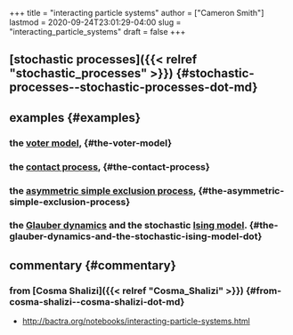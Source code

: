 +++
title = "interacting particle systems"
author = ["Cameron Smith"]
lastmod = 2020-09-24T23:01:29-04:00
slug = "interacting_particle_systems"
draft = false
+++

## [stochastic processes]({{< relref "stochastic_processes" >}}) {#stochastic-processes--stochastic-processes-dot-md}


## examples {#examples}


### the [voter model](https://en.wikipedia.org/wiki/Voter%5Fmodel), {#the-voter-model}


### the [contact process](https://en.wikipedia.org/wiki/Contact%5Fprocess), {#the-contact-process}


### the [asymmetric simple exclusion process](https://en.wikipedia.org/wiki/Asymmetric%5Fsimple%5Fexclusion%5Fprocess), {#the-asymmetric-simple-exclusion-process}


### the [Glauber dynamics](https://en.wikipedia.org/wiki/Glauber%5Fdynamics) and the stochastic [Ising model](https://en.wikipedia.org/wiki/Ising%5Fmodel). {#the-glauber-dynamics-and-the-stochastic-ising-model-dot}


## commentary {#commentary}


### from [Cosma Shalizi]({{< relref "Cosma_Shalizi" >}}) {#from-cosma-shalizi--cosma-shalizi-dot-md}

<!--list-separator-->

-  <http://bactra.org/notebooks/interacting-particle-systems.html>
